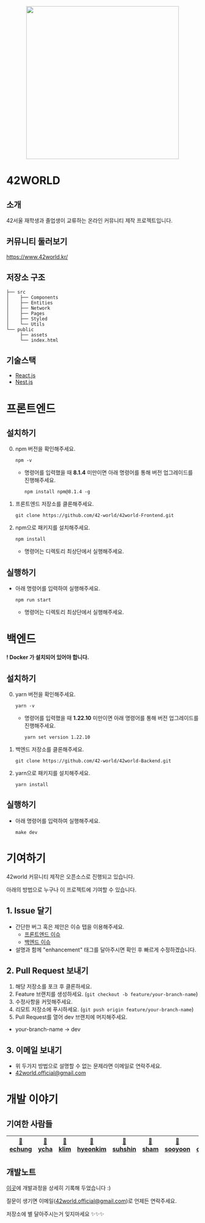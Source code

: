 <p align = "center"><img src = "https://github.com/42-world/42world-Frontend/blob/dev/public/assets/characterLogo.png?raw=true" width = "400"></p>

# 42WORLD
## 소개
42서울 재학생과 졸업생이 교류하는 온라인 커뮤니티 제작 프로젝트입니다.

## 커뮤니티 둘러보기
https://www.42world.kr/

## 저장소 구조

```
├── src
│    ├── Components
│    ├── Entities
│    ├── Network
│    ├── Pages
│    ├── Styled
│    └── Utils
└── public
     ├── assets
     └── index.html
```

## 기술스택
- [React.js](https://reactjs.org/)
- [Nest.js](https://nestjs.com/)


# 프론트엔드
## 설치하기
0. npm 버전을 확인해주세요.
    ```
    npm -v
    ```
    - 명령어를 입력했을 때 **8.1.4** 미만이면 아래 명령어를 통해 버전 업그레이드를 진행해주세요.
        ```
        npm install npm@8.1.4 -g
        ```
1. 프론트엔드 저장소를 클론해주세요.
    ```
    git clone https://github.com/42-world/42world-Frontend.git
    ```
2. npm으로 패키지를 설치해주세요.
    ```
    npm install
    ```
    - 명령어는 디렉토리 최상단에서 실행해주세요.

## 실행하기
- 아래 명령어를 입력하여 실행해주세요.
    ```
    npm run start
    ```
    - 명령어는 디렉토리 최상단에서 실행해주세요.

# 백엔드
**! Docker 가 설치되어 있어야 합니다.**
## 설치하기
0. yarn 버전을 확인해주세요.
    ```
    yarn -v
    ```
    - 명령어를 입력했을 때 **1.22.10** 미만이면 아래 명령어를 통해 버전 업그레이드를 진행해주세요.
        ```
        yarn set version 1.22.10
        ```
1. 백엔드 저장소를 클론해주세요.
    ```
    git clone https://github.com/42-world/42world-Backend.git
    ```
2. yarn으로 패키지를 설치해주세요.
    ```
    yarn install
    ```

## 실행하기
- 아래 명령어를 입력하여 실행해주세요.
    ```
    make dev
    ```

# 기여하기
42world 커뮤니티 제작은 오픈소스로 진행되고 있습니다.

아래의 방법으로 누구나 이 프로젝트에 기여할 수 있습니다.

## 1. Issue 달기
- 간단한 버그 혹은 제안은 이슈 탭을 이용해주세요.
    - [프론트엔드 이슈](https://github.com/42-world/42world-Frontend/issues)
    - [백엔드 이슈](https://github.com/42-world/42world-Backend/issues)
- 설명과 함께 "enhancement" 태그를 달아주시면 확인 후 빠르게 수정하겠습니다.

## 2. Pull Request 보내기
1. 해당 저장소를 포크 후 클론하세요.
2. Feature 브랜치를 생성하세요. (`git checkout -b feature/your-branch-name`)
3. 수정사항을 커밋해주세요.
4. 리모트 저장소에 푸시하세요. (`git push origin feature/your-branch-name`)
5. Pull Request를 열어 dev 브랜치에 머지해주세요.
- your-branch-name -> dev

## 3. 이메일 보내기
- 위 두가지 방법으로 설명할 수 없는 문제라면 이메일로 연락주세요.
- 42world.official@gmail.com

# 개발 이야기
## 기여한 사람들

<!-- <a href="https://github.com/42-world/42world-Frontend/graphs/contributors">
  <img src="https://contrib.rocks/image?repo=42-world/42world-Frontend" />
</a> -->


|[🍑 echung](https://github.com/euiminnn)| [🍇 ycha](https://github.com/Skyrich2000)| [🥑 klim](https://github.com/PIut0)| [🥝 hyeonkim](https://github.com/hyongti)| [🍋 suhshin](https://github.com/rkskekzzz)| [🍍 sham](https://github.com/GulSam00)| [🍹 sooyoon](https://github.com/blingblin-g)| [🍒 chlim](https://github.com/rockpell) 
|---|---|---|---|---|---|---|---|

## 개발노트
[이곳](https://euimin.notion.site/42WORLD-925997bb2e7245b48fca5afeb298db76)에 개발과정을 상세히 기록해 두었습니다 :)

질문이 생기면 이메일(42world.official@gmail.com)로 언제든 연락주세요.

저장소에 별 달아주시는거 잊지마세요 ✨✨✨